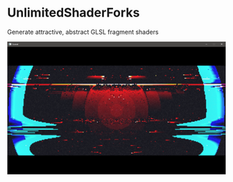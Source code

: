 # UnlimitedShaderForks
Generate attractive, abstract GLSL fragment shaders

![example of generated shader](example.png?raw=true "Example shader")
